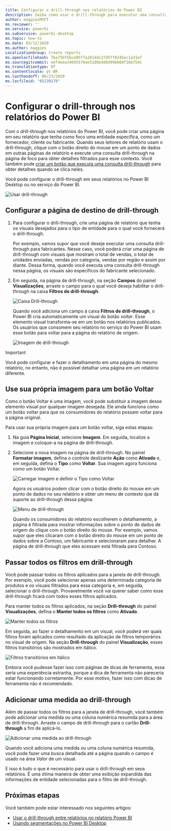 ```yaml
---
title: Configurar o drill-through nos relatórios do Power BI
description: Saiba como usar o drill-through para executar uma consulta drill down nos dados em uma nova página de relatório nos relatórios do Power BI
author: maggiesMSFT
ms.reviewer: ''
ms.service: powerbi
ms.subservice: powerbi-desktop
ms.topic: how-to
ms.date: 03/12/2020
ms.author: maggies
LocalizationGroup: Create reports
ms.openlocfilehash: 7ba75bf5bce05f7a2614dc27d5ff8245ec1a31ef
ms.sourcegitcommit: eef4eee24695570ae3186b4d8d99660df16bf54c
ms.translationtype: HT
ms.contentlocale: pt-BR
ms.lasthandoff: 06/23/2020
ms.locfileid: "85239178"
---
```

# <a name="set-up-drill-through-in-power-bi-reports"></a>Configurar o drill-through nos relatórios do Power BI
Com o *drill-through* nos relatórios do Power BI, você pode criar uma página em seu relatório que tenha como foco uma entidade específica, como um fornecedor, cliente ou fabricante. Quando seus leitores de relatório usam o drill-through, clique com o botão direito do mouse em um ponto de dados em outras páginas de relatório e execute uma consulta drill-through na página de foco para obter detalhes filtrados para esse contexto. Você também pode [criar um botão que executa uma consulta drill-through](desktop-drill-through-buttons.md) para obter detalhes quando se clica neles.

Você pode configurar o drill-through em seus relatórios no Power BI Desktop ou no serviço do Power BI.

![Usar drill-through](media/desktop-drillthrough/power-bi-drill-through-right-click.png)

## <a name="set-up-the-drill-through-destination-page"></a>Configurar a página de destino de drill-through
1. Para configurar o drill-through, crie uma página de relatório que tenha os visuais desejados para o tipo de entidade para o qual você fornecerá o drill-through. 

    Por exemplo, vamos supor que você deseje executar uma consulta drill-through para fabricantes. Nesse caso, você poderá criar uma página de drill-through com visuais que mostram o total de vendas, o total de unidades enviadas, vendas por categoria, vendas por região e assim por diante. Dessa forma, quando você executa uma consulta drill-through nessa página, os visuais são específicos do fabricante selecionado.

2. Em seguida, na página de drill-through, na seção **Campos** do painel **Visualizações**, arraste o campo para o qual você deseja habilitar o drill-through na caixa **Filtros de drill-through**.

    ![Caixa Drill-through](media/desktop-drillthrough/drillthrough_02.png)

    Quando você adiciona um campo à caixa **Filtros de drill-through**, o Power BI cria automaticamente um visual do botão *voltar*. Esse elemento visual transforma-se em um botão nos relatórios publicados. Os usuários que consomem seu relatório no serviço do Power BI usam esse botão para voltar para a página do relatório de origem.

    ![Imagem de drill-through](media/desktop-drillthrough/drillthrough_03.png)

> [!IMPORTANT]
> Você pode configurar e fazer o detalhamento em uma página do mesmo relatório, no entanto, não é possível detalhar uma página em um relatório diferente.  



## <a name="use-your-own-image-for-a-back-button"></a>Use sua própria imagem para um botão Voltar    
 Como o botão Voltar é uma imagem, você pode substituir a imagem desse elemento visual por qualquer imagem desejada. Ele ainda funciona como um botão voltar para que os consumidores do relatório possam voltar para a página original. 

Para usar sua própria imagem para um botão voltar, siga estas etapas:

1. Na guia **Página Inicial**, selecione **Imagem**. Em seguida, localize a imagem e coloque-a na página de drill-through.

2. Selecione a nova imagem na página de drill-through. No painel **Formatar imagem**, defina o controle deslizante **Ação** como **Ativado** e, em seguida, defina o **Tipo** como **Voltar**. Sua imagem agora funciona como um botão Voltar.

    ![Carregar imagem e definir o Tipo como Voltar](media/desktop-drillthrough/drillthrough_05.png)

    
     Agora os usuários podem clicar com o botão direito do mouse em um ponto de dados no seu relatório e obter um menu de contexto que dá suporte ao drill-through dessa página. 

    ![Menu de drill-through](media/desktop-drillthrough/drillthrough_04.png)

    Quando os consumidores do relatório escolherem o detalhamento, a página é filtrada para mostrar informações sobre o ponto de dados de origem do clique com o botão direito do mouse. Por exemplo, vamos supor que eles clicaram com o botão direito do mouse em um ponto de dados sobre a Contoso, um fabricante e selecionaram para detalhar. A página de drill-through que eles acessam está filtrada para Contoso.

## <a name="pass-all-filters-in-drill-through"></a>Passar todos os filtros em drill-through

Você pode passar todos os filtros aplicados para a janela de drill-through. Por exemplo, você pode selecionar apenas uma determinada categoria de produtos e os visuais filtrados para essa categoria e, em seguida, selecionar o drill-through. Provavelmente você vai querer saber como esse drill-through ficará com todos esses filtros aplicados.

Para manter todos os filtros aplicados, na seção **Drill-through** do painel **Visualizações**, defina o **Manter todos os filtros** como **Ativado**. 

![Manter todos os filtros](media/desktop-drillthrough/drillthrough_06.png)

Em seguida, ao fazer o detalhamento em um visual, você poderá ver quais filtros foram aplicados como resultado da aplicação de filtros temporários no visual de origem. Na seção **Drill-through** do painel **Visualização**, esses filtros transitórios são mostrados em itálico. 

![Filtros transitórios em itálico](media/desktop-drillthrough/drillthrough_07.png)

Embora você pudesse fazer isso com páginas de dicas de ferramenta, essa seria uma experiência estranha, porque a dica de ferramenta não pareceria estar funcionando corretamente. Por esse motivo, fazer isso com dicas de ferramenta não é recomendado.

## <a name="add-a-measure-to-drill-through"></a>Adicionar uma medida ao drill-through

Além de passar todos os filtros para a janela de drill-through, você também pode adicionar uma medida ou uma coluna numérica resumida para a área de drill-through. Arraste o campo de drill-through para o cartão **Drill-through** a fim de aplicá-lo. 

![Adicionar uma medida ao drill-through](media/desktop-drillthrough/drillthrough_08.png)

Quando você adiciona uma medida ou uma coluna numérica resumida, você pode fazer uma busca detalhada até a página quando o campo é usado na área *Valor* de um visual.

E isso é tudo o que é necessário para usar o drill-through em seus relatórios. É uma ótima maneira de obter uma exibição expandida das informações de entidade selecionadas para o filtro de drill-through.

## <a name="next-steps"></a>Próximas etapas

Você também pode estar interessado nos seguintes artigos:

* [Usar o drill-through entre relatórios no relatório Power BI](desktop-cross-report-drill-through.md)
* [Usando segmentações no Power BI Desktop](../visuals/power-bi-visualization-slicers.md)
